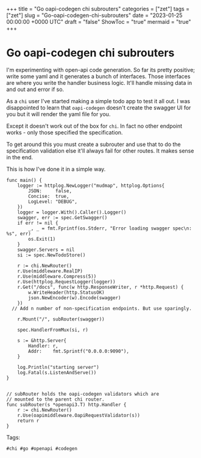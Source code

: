+++
title = "Go oapi-codegen chi subrouters"
categories = ["zet"]
tags = ["zet"]
slug = "Go-oapi-codegen-chi-subrouters"
date = "2023-01-25 00:00:00 +0000 UTC"
draft = "false"
ShowToc = "true"
mermaid = "true"
+++

# Go oapi-codegen chi subrouters

I'm experimenting with open-api code generation. So far its pretty positive; write some yaml
and it generates a bunch of interfaces. Those interfaces are where you write the handler
business logic. It'll handle missing data in and out and error if so. 

As a `chi` user I've started making a simple todo app to test it all out. I was disappointed
to learn that `oapi-codegen` doesn't create the swagger UI for you but it will render the
yaml file for you.

Except it doesn't work out of the box for `chi`. In fact no other endpoint works - only
those specified the specification.

To get around this you must create a subrouter and use that to do the specification
validation else it'll always fail for other routes. It makes sense in the end. 

This is how I've done it in a simple way.

```golang
func main() {
	logger := httplog.NewLogger("mudmap", httplog.Options{
		JSON:     false,
		Concise:  true,
		LogLevel: "DEBUG",
	})
	logger = logger.With().Caller().Logger()
	swagger, err := spec.GetSwagger()
	if err != nil {
		_, _ = fmt.Fprintf(os.Stderr, "Error loading swagger spec\n: %s", err)
		os.Exit(1)
	}
	swagger.Servers = nil
	si := spec.NewTodoStore()

	r := chi.NewRouter()
	r.Use(middleware.RealIP)
	r.Use(middleware.Compress(5))
	r.Use(httplog.RequestLogger(logger))
	r.Get("/docs", func(w http.ResponseWriter, r *http.Request) {
		w.WriteHeader(http.StatusOK)
		json.NewEncoder(w).Encode(swagger)
	})
  // Add n number of non-specification endpoints. But use sparingly.

	r.Mount("/", subRouter(swagger))

	spec.HandlerFromMux(si, r)

	s := &http.Server{
		Handler: r,
		Addr:    fmt.Sprintf("0.0.0.0:9090"),
	}

	log.Println("starting server")
	log.Fatal(s.ListenAndServe())
}


// subRouter holds the oapi-codegen validators which are 
// mounted to the parent chi router.
func subRouter(s *openapi3.T) http.Handler {
	r := chi.NewRouter()
	r.Use(oapimiddleware.OapiRequestValidator(s))
	return r
}

```

Tags:

    #chi #go #openapi #codegen
